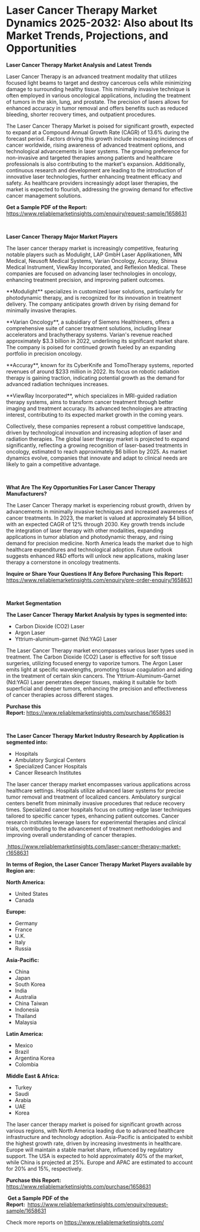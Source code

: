 <p><h1>Laser Cancer Therapy Market Dynamics 2025-2032: Also about Its Market Trends, Projections, and Opportunities</h1></p><p><strong>Laser Cancer Therapy Market Analysis and Latest Trends</strong></p>
<p><p>Laser Cancer Therapy is an advanced treatment modality that utilizes focused light beams to target and destroy cancerous cells while minimizing damage to surrounding healthy tissue. This minimally invasive technique is often employed in various oncological applications, including the treatment of tumors in the skin, lung, and prostate. The precision of lasers allows for enhanced accuracy in tumor removal and offers benefits such as reduced bleeding, shorter recovery times, and outpatient procedures.</p><p>The Laser Cancer Therapy Market is poised for significant growth, expected to expand at a Compound Annual Growth Rate (CAGR) of 13.6% during the forecast period. Factors driving this growth include increasing incidences of cancer worldwide, rising awareness of advanced treatment options, and technological advancements in laser systems. The growing preference for non-invasive and targeted therapies among patients and healthcare professionals is also contributing to the market's expansion. Additionally, continuous research and development are leading to the introduction of innovative laser technologies, further enhancing treatment efficacy and safety. As healthcare providers increasingly adopt laser therapies, the market is expected to flourish, addressing the growing demand for effective cancer management solutions.</p></p>
<p><strong>Get a Sample PDF of the Report:&nbsp;</strong> <a href="https://www.reliablemarketinsights.com/enquiry/request-sample/1658631?utm_campaign=2183&utm_medium=2&utm_source=Github&utm_content=ia&utm_term=03032025&utm_id=laser-cancer-therapy">https://www.reliablemarketinsights.com/enquiry/request-sample/1658631</a></p>
<p>&nbsp;</p>
<p><strong>Laser Cancer Therapy Major Market Players</strong></p>
<p><p>The laser cancer therapy market is increasingly competitive, featuring notable players such as Modulight, LAP GmbH Laser Applikationen, MN Medical, Neusoft Medical Systems, Varian Oncology, Accuray, Shinva Medical Instrument, ViewRay Incorporated, and Reflexion Medical. These companies are focused on advancing laser technologies in oncology, enhancing treatment precision, and improving patient outcomes.</p><p>**Modulight** specializes in customized laser solutions, particularly for photodynamic therapy, and is recognized for its innovation in treatment delivery. The company anticipates growth driven by rising demand for minimally invasive therapies.</p><p>**Varian Oncology**, a subsidiary of Siemens Healthineers, offers a comprehensive suite of cancer treatment solutions, including linear accelerators and brachytherapy systems. Varian's revenue reached approximately $3.3 billion in 2022, underlining its significant market share. The company is poised for continued growth fueled by an expanding portfolio in precision oncology.</p><p>**Accuray**, known for its CyberKnife and TomoTherapy systems, reported revenues of around $233 million in 2022. Its focus on robotic radiation therapy is gaining traction, indicating potential growth as the demand for advanced radiation techniques increases.</p><p>**ViewRay Incorporated**, which specializes in MRI-guided radiation therapy systems, aims to transform cancer treatment through better imaging and treatment accuracy. Its advanced technologies are attracting interest, contributing to its expected market growth in the coming years.</p><p>Collectively, these companies represent a robust competitive landscape, driven by technological innovation and increasing adoption of laser and radiation therapies. The global laser therapy market is projected to expand significantly, reflecting a growing recognition of laser-based treatments in oncology, estimated to reach approximately $6 billion by 2025. As market dynamics evolve, companies that innovate and adapt to clinical needs are likely to gain a competitive advantage.</p></p>
<p>&nbsp;</p>
<p><strong>What Are The Key Opportunities For Laser Cancer Therapy Manufacturers?</strong></p>
<p><p>The Laser Cancer Therapy market is experiencing robust growth, driven by advancements in minimally invasive techniques and increased awareness of cancer treatments. In 2023, the market is valued at approximately $4 billion, with an expected CAGR of 12% through 2030. Key growth trends include the integration of laser therapy with other modalities, expanding applications in tumor ablation and photodynamic therapy, and rising demand for precision medicine. North America leads the market due to high healthcare expenditures and technological adoption. Future outlook suggests enhanced R&D efforts will unlock new applications, making laser therapy a cornerstone in oncology treatments.</p></p>
<p><strong>Inquire or Share Your Questions If Any Before Purchasing This Report:</strong> <a href="https://www.reliablemarketinsights.com/enquiry/pre-order-enquiry/1658631?utm_campaign=2183&utm_medium=2&utm_source=Github&utm_content=ia&utm_term=03032025&utm_id=laser-cancer-therapy">https://www.reliablemarketinsights.com/enquiry/pre-order-enquiry/1658631</a></p>
<p>&nbsp;</p>
<p><strong>Market Segmentation</strong></p>
<p><strong>The Laser Cancer Therapy Market Analysis by types is segmented into:</strong></p>
<p><ul><li>Carbon Dioxide (CO2) Laser</li><li>Argon Laser</li><li>Yttrium-aluminum-garnet (Nd:YAG) Laser</li></ul></p>
<p><p>The Laser Cancer Therapy market encompasses various laser types used in treatment. The Carbon Dioxide (CO2) Laser is effective for soft tissue surgeries, utilizing focused energy to vaporize tumors. The Argon Laser emits light at specific wavelengths, promoting tissue coagulation and aiding in the treatment of certain skin cancers. The Yttrium-Aluminum-Garnet (Nd:YAG) Laser penetrates deeper tissues, making it suitable for both superficial and deeper tumors, enhancing the precision and effectiveness of cancer therapies across different stages.</p></p>
<p><strong>Purchase this Report:&nbsp;</strong><a href="https://www.reliablemarketinsights.com/purchase/1658631?utm_campaign=2183&utm_medium=2&utm_source=Github&utm_content=ia&utm_term=03032025&utm_id=laser-cancer-therapy">https://www.reliablemarketinsights.com/purchase/1658631</a></p>
<p>&nbsp;</p>
<p><strong>The Laser Cancer Therapy Market Industry Research by Application is segmented into:</strong></p>
<p><ul><li>Hospitals</li><li>Ambulatory Surgical Centers</li><li>Specialized Cancer Hospitals</li><li>Cancer Research Institutes</li></ul></p>
<p><p>The laser cancer therapy market encompasses various applications across healthcare settings. Hospitals utilize advanced laser systems for precise tumor removal and treatment of localized cancers. Ambulatory surgical centers benefit from minimally invasive procedures that reduce recovery times. Specialized cancer hospitals focus on cutting-edge laser techniques tailored to specific cancer types, enhancing patient outcomes. Cancer research institutes leverage lasers for experimental therapies and clinical trials, contributing to the advancement of treatment methodologies and improving overall understanding of cancer therapies.</p></p>
<p><a href="https://www.reliablemarketinsights.com/laser-cancer-therapy-market-r1658631?utm_campaign=2183&utm_medium=2&utm_source=Github&utm_content=ia&utm_term=03032025&utm_id=laser-cancer-therapy">&nbsp;https://www.reliablemarketinsights.com/laser-cancer-therapy-market-r1658631</a></p>
<p><strong>In terms of Region, the Laser Cancer Therapy Market Players available by Region are:</strong></p>
<p>
    <p> <strong> North America: </strong>
        <ul>
            <li>United States</li>
            <li>Canada</li>
        </ul>
        </p> 
    <p> <strong> Europe: </strong>
        <ul>
            <li>Germany</li>
            <li>France</li>
            <li>U.K.</li>
            <li>Italy</li>
            <li>Russia</li>
        </ul>
        </p> 
    <p> <strong> Asia-Pacific: </strong>
        <ul>
            <li>China</li>
            <li>Japan</li>
            <li>South Korea</li>
            <li>India</li>
            <li>Australia</li>
            <li>China Taiwan</li>
            <li>Indonesia</li>
            <li>Thailand</li>
            <li>Malaysia</li>
        </ul>
        </p> 
    <p> <strong> Latin America: </strong>
        <ul>
            <li>Mexico</li>
            <li>Brazil</li>
            <li>Argentina Korea</li>
            <li>Colombia</li>
        </ul>
        </p> 
    <p> <strong> Middle East & Africa: </strong>
        <ul>
            <li>Turkey</li>
            <li>Saudi</li>
            <li>Arabia</li>
            <li>UAE</li>
            <li>Korea</li>
        </ul>
    </p>
    </p>
<p><p>The laser cancer therapy market is poised for significant growth across various regions, with North America leading due to advanced healthcare infrastructure and technology adoption. Asia-Pacific is anticipated to exhibit the highest growth rate, driven by increasing investments in healthcare. Europe will maintain a stable market share, influenced by regulatory support. The USA is expected to hold approximately 40% of the market, while China is projected at 25%. Europe and APAC are estimated to account for 20% and 15%, respectively.</p></p>
<p><strong>Purchase this Report: </strong><a href="https://www.reliablemarketinsights.com/purchase/1658631?utm_campaign=2183&utm_medium=2&utm_source=Github&utm_content=ia&utm_term=03032025&utm_id=laser-cancer-therapy">https://www.reliablemarketinsights.com/purchase/1658631</a></p>
<p>&nbsp;<strong>Get a Sample PDF of the Report:&nbsp;&nbsp;</strong><a href="https://www.reliablemarketinsights.com/enquiry/request-sample/1658631?utm_campaign=2183&utm_medium=2&utm_source=Github&utm_content=ia&utm_term=03032025&utm_id=laser-cancer-therapy">https://www.reliablemarketinsights.com/enquiry/request-sample/1658631</a></p>
<p><strong></strong></p>
<p>Check more reports on <a href="https://www.reliablemarketinsights.com/?utm_campaign=2183&utm_medium=2&utm_source=Github&utm_content=ia&utm_term=03032025&utm_id=laser-cancer-therapy">https://www.reliablemarketinsights.com/</a></p>